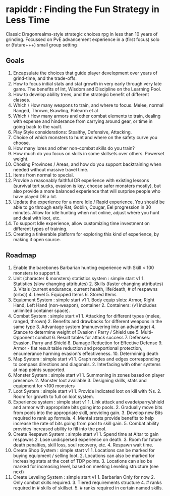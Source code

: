 # rapiddr : Finding the Fun Strategy in Less Time
Classic Dragonrealms-style strategic choices rpg in less than 10 years of grinding.
Focussed on PvE advancement experience in a (first focus) solo or (future+++) small group setting

## Goals

1. Encapsulate the choices that guide player development over years of grind-time, and the trade-offs.
  1. How to focus initial stats and stat growth in very early through very late game. The benefits of Int, Wisdom and Discipline on the Learning Pool.
  2. How to develop ability trees, and the strategic benefit of different classes.
  3. Which / How many weapons to train, and where to focus. Melee, normal Ranged, Thrown, Brawling, Polearm et al
  4. Which / How many armors and other combat elements to train, dealing with expense and hinderance from carrying around gear, or time in going back to the vault.
  5. Play Style considerations: Stealthy, Defensive, Attacking.
  6. Choice of which monsters to hunt and where on the safety curve you choose.
  7. How many lores and other non-combat skills do you train?
  8. How much do you focus on skills in some skillsets over others. Powerset weight.
  9. Chosing Provinces / Areas, and how do you support backtraining when needed without massive travel time.
  10. Items from normal to special.
2. Provide a reasonably faithful DR experience with existing lessons (survival tert sucks, evasion is key, choose safer monsters mostly), but also provide a more balanced experience that will surprise people who have played DR a lot.
3. Update the experience for a more Idle / Rapid experience. You should be able to go through early Rat, Goblin, Cougar, Eel progression in 30 minutes. Allow for idle hunting when not online, adjust where you hunt and deal with loot, etc.
4. To support Idle experience, allow customizing time investment on different types of training.
5. Creating a tinkerable platform for exploring this kind of experience, by making it open source.

## Roadmap

1. Enable the barebones Barbarian hunting experience with Skill < 100 monsters to support it.
  1. Unit (character & monsters) statistics system  : simple start v1
    1. Statistics (slow changing attributes)
    2. Skills (faster changing attributes)
    3. Vitals (current endurance, current health, life/death, # of respawns (orbs))
    4. Level
    5. Equipped Items
    6. Stored Items
  2. Equipment System : simple start v1
    1. Body equip slots: Armor, Right Hand, Left Hand (non-weapon), container
    2. Containers: (v1 includes unlimited container space).
  3. Combat System : simple start v1
    1. Attacking for different types (melee, ranged, thrown)
    2. Benefits and drawbacks for different weapons in the same type
    3. Advantage system (manuevering into an advantage)
    4. Stance to determine weight of Evasion / Parry / Shield use
    5. Multi-Opponent combat
    6. Result tables for attack success
    7. Defenses: Evasion, Parry and Shield
    8. Damage Reduction for Effective Defense
    9. Armor - flat result table reduction and proportional protection, encumerance harming evasion's effectiveness.
    10. Determining death
  4. Map System : simple start v1
    1. Graph nodes and edges corresponding to compass directions and diagonals.
    2. Interfacing with other systems at map points supported.
  6. Monster System : simple start v1
    1. Summoning in zones based on player presence.
    2. Monster loot available
    3. Designing skills, stats and equipment for <100 monsters
  6. Loot System : simple start v1
    1. Provide indicated loot on kill with %s.
    2. Room for growth to full on loot system.
  7. Experience system : simple start v1
    1. Link attack and evade/parry/shield and armor with appropriate bits going into pools.
    2. Gradually move bits from pools into the appropriate skill, providing gain.
    3. Develop new Bits required to rank up formula.
    4. Mental stats provide benefits to help increase the rate of bits going from pool to skill gain.
    5. Combat ability provides increased ability to fill into the pool.
  8. Create Respawn System : simple start v1
    1. Spend time at Altar to gain respawns
    2. Lose undispersed experience on death.
    3. Room for future death penalties, skill loss, soul recovery, etc.
    4. Respawn wait time.
  9. Create Shop System : simple start v1
    1. Locations can be marked for buying equipment / selling loot.
    2. Locations can also be marked for increasing stats at the cost of TDP points.
    3. Locations can also be marked for increasing level, based on meeting Leveling structure (see next)
  10. Create Leveling System : simple start v1
    1. Barbarian Only for now
    2. Only combat skills required.
    3. Tiered requirements structure
    4. # ranks required in # skills of skillset.
    5. # ranks required in certain named skills.
